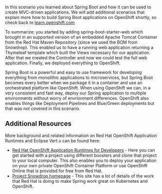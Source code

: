 In this scenario you learned about Spring Boot and how it can be used to create MVC-driven applications. We will add additional scenarios that explain more how to build Spring Boot applications on OpenShift shortly, so check back to [learn.openshift.com](http://learn.openshift.com)

To summarize: you started by adding spring-boot-starter-web which brought in an supported version of an embedded Apache Tomcat Container from the Red Hat Maven Repository (since we used the BOM from Snowdrop). This enabled us to have a running web application returning a Thymeleaf template which built the Views necessary for our application. After that we created the Controller and now we could test the full web application. Finally, we deployed everything to OpenShift. 

Spring Boot is a powerful and easy to use framework for developing everything from monolithic applications to microservices, but Spring Boot becomes every better when we package it in a container and use an orchestrated platform like OpenShift. When using OpenShift we can, in a very consistent and fast way, deploy our Spring application to multiple environments without worry of envrionment differences. OpenShift also enables things like Deployment Pipelines and Blue/Green deployments but that was not covered in this scenario.  

## Additional Resources

More background and related information on Red Hat OpenShift Application Runtimes and Eclipse Vert.x can be found here:

* [Red Hat OpenShift Application Runtimes for Developers](https://developers.redhat.com/rhoar) - Here you can get started with a project using different boosters and clone that project to your local computer. This also enables you to deploy your application on your own private OpenShift Container Platform or use OpenShift Online that is provided for free from Red Hat.
* [Project Snowdrop homepage](https://snowdrop.me/) - This site has a lot of details of the work that Red Hat is doing to make Spring work great on Kubernetes and OpenShift.


